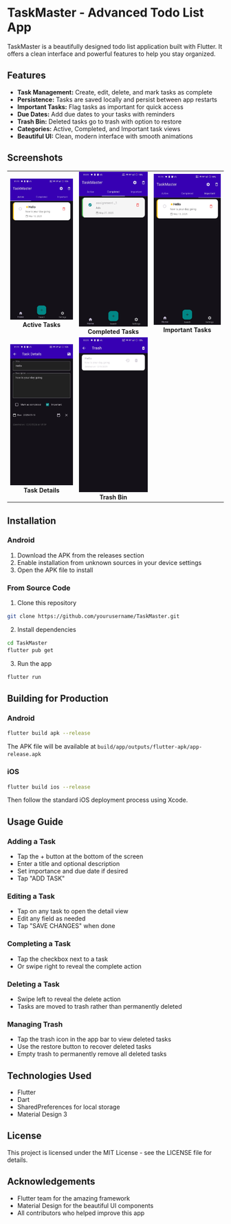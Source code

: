 # TaskMaster - Advanced Todo List App

TaskMaster is a beautifully designed todo list application built with Flutter. It offers a clean interface and powerful features to help you stay organized.

## Features

- **Task Management:** Create, edit, delete, and mark tasks as complete
- **Persistence:** Tasks are saved locally and persist between app restarts
- **Important Tasks:** Flag tasks as important for quick access
- **Due Dates:** Add due dates to your tasks with reminders
- **Trash Bin:** Deleted tasks go to trash with option to restore
- **Categories:** Active, Completed, and Important task views
- **Beautiful UI:** Clean, modern interface with smooth animations

## Screenshots

<table>
    <tr>
        <td align="center">
            <img src="screenshots/Screenshot_20250512_231117.jpg" alt="Active Tasks" width="250"/><br/>
            <b>Active Tasks</b>
        </td>
        <td align="center">
            <img src="screenshots/Screenshot_20250512_231120.jpg" alt="Completed Tasks" width="250"/><br/>
            <b>Completed Tasks</b>
        </td>
        <td align="center">
            <img src="screenshots/Screenshot_20250512_231125.jpg" alt="Important Tasks" width="250"/><br/>
            <b>Important Tasks</b>
        </td>
    </tr>
    <tr>
        <td align="center">
            <img src="screenshots/Screenshot_20250512_231131.jpg" alt="Task Details" width="250"/><br/>
            <b>Task Details</b>
        </td>
        <td align="center">
            <img src="screenshots/Screenshot_20250512_231147.jpg" alt="Trash Bin" width="250"/><br/>
            <b>Trash Bin</b>
        </td>
        <td></td>
    </tr>
</table>

## Installation

### Android

1. Download the APK from the releases section
2. Enable installation from unknown sources in your device settings
3. Open the APK file to install

### From Source Code

1. Clone this repository
```bash
git clone https://github.com/yourusername/TaskMaster.git
```

2. Install dependencies
```bash
cd TaskMaster
flutter pub get
```

3. Run the app
```bash
flutter run
```

## Building for Production

### Android

```bash
flutter build apk --release
```
The APK file will be available at `build/app/outputs/flutter-apk/app-release.apk`

### iOS

```bash
flutter build ios --release
```
Then follow the standard iOS deployment process using Xcode.

## Usage Guide

### Adding a Task
- Tap the + button at the bottom of the screen
- Enter a title and optional description
- Set importance and due date if desired
- Tap "ADD TASK"

### Editing a Task
- Tap on any task to open the detail view
- Edit any field as needed
- Tap "SAVE CHANGES" when done

### Completing a Task
- Tap the checkbox next to a task
- Or swipe right to reveal the complete action

### Deleting a Task
- Swipe left to reveal the delete action
- Tasks are moved to trash rather than permanently deleted

### Managing Trash
- Tap the trash icon in the app bar to view deleted tasks
- Use the restore button to recover deleted tasks
- Empty trash to permanently remove all deleted tasks

## Technologies Used

- Flutter
- Dart
- SharedPreferences for local storage
- Material Design 3

## License

This project is licensed under the MIT License - see the LICENSE file for details.

## Acknowledgements

- Flutter team for the amazing framework
- Material Design for the beautiful UI components
- All contributors who helped improve this app
